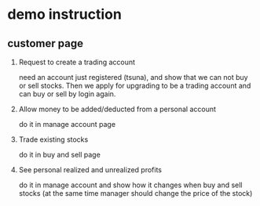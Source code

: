 # demo instruction

## customer page

1. Request to create a trading account

	need an account just registered (tsuna), and show that we can not buy or sell stocks. Then we apply for upgrading to be a trading account and can buy or sell by login again.

2. Allow money to be added/deducted from a personal account

	do it in manage account page

3. Trade existing stocks

	do it in buy and sell page

4. See personal realized and unrealized profits

	do it in manage account and show how it changes when buy and sell stocks (at the same time manager should change the price of the stock)